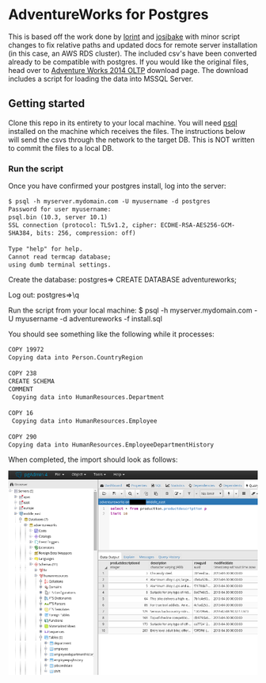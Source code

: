 # AdventureWorks for Postgres

This is based off the work done by [lorint](https://github.com/lorint/AdventureWorks-for-Postgres) and [josibake](https://github.com/NorfolkDataSci/adventure-works-postgres/) with minor script changes to fix relative paths and updated docs for remote server installation (in this case, an AWS RDS cluster). The included csv's have been converted already to be compatible with postgres. If you would like the original files, head over to [Adventure Works 2014 OLTP](https://msftdbprodsamples.codeplex.com/downloads/get/880662) download page. The download includes a script for loading the data into MSSQL Server.

## Getting started

Clone this repo in its entirety to your local machine. You will need [psql](https://www.postgresql.org/download/) installed on the machine which receives the files. The instructions below will send the csvs through the network to the target DB. This is NOT written to commit the files to a local DB.

### Run the script

Once you have confirmed your postgres install, log into the server:

	$ psql -h myserver.mydomain.com -U myusername -d postgres
	Password for user myusername: 
	psql.bin (10.3, server 10.1)
	SSL connection (protocol: TLSv1.2, cipher: ECDHE-RSA-AES256-GCM-SHA384, bits: 256, compression: off)
	
	Type "help" for help.
	Cannot read termcap database;
	using dumb terminal settings.

Create the database:
	postgres=> CREATE DATABASE adventureworks;

Log out:
	postgres=>\q

Run the script from your local machine:
	$ psql -h myserver.mydomain.com -U myusername -d adventureworks -f install.sql

You should see something like the following while it processes:

	COPY 19972
	Copying data into Person.CountryRegion
	
	COPY 238
	CREATE SCHEMA
	COMMENT
	 Copying data into HumanResources.Department
	
	COPY 16
	 Copying data into HumanResources.Employee
	
	COPY 290
	Copying data into HumanResources.EmployeeDepartmentHistory

When completed, the import should look as follows:

![completed import](./assets/finished.png)
